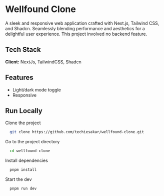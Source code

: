 # Wellfound Clone

A sleek and responsive web application crafted with Next.js, Tailwind CSS, and Shadcn. Seamlessly blending performance and aesthetics for a delightful user experience. This project involved no backend feature.

## Tech Stack

**Client:** NextJs, TailwindCSS, Shadcn

## Features

- Light/dark mode toggle
- Responsive

## Run Locally

Clone the project

```bash
  git clone https://github.com/techiesakar/wellfound-clone.git
```

Go to the project directory

```bash
  cd wellfound-clone
```

Install dependencies

```bash
  pnpm install
```

Start the dev

```bash
  pnpm run dev
```
